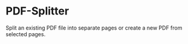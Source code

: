 # PDF-Splitter
Split an existing PDF file into separate pages or create a new PDF from selected pages.
